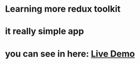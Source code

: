 # Learning more redux toolkit
# it really simple app
# you can see in here: <a href="https://learning-more-redux.netlify.app/" target="_blank">Live Demo</a>